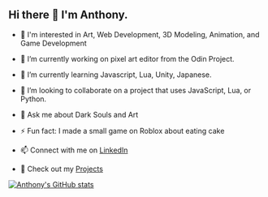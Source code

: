 ## Hi there 👋 I'm Anthony.

- 👀 I'm interested in Art, Web Development, 3D Modeling, Animation, and Game Development
- 🔭 I’m currently working on pixel art editor from the Odin Project.
- 🌱 I’m currently learning Javascript, Lua, Unity, Japanese.
- 👯 I’m looking to collaborate on a project that uses JavaScript, Lua, or Python.
- 💬 Ask me about Dark Souls and Art
- ⚡ Fun fact: I made a small game on Roblox about eating cake

- 📫 Connect with me on [LinkedIn](https://www.linkedin.com/in/anthony-duong1/)
- 💼 Check out my [Projects](https://anthony-portfolio-zeta.vercel.app/)

[![Anthony's GitHub stats](https://github-readme-stats.vercel.app/api?username=khangbeo)](https://github.com/anuraghazra/github-readme-stats)
